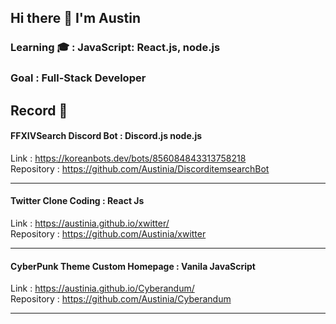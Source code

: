 ## Hi there 👋 I'm Austin

### Learning 🎓 : JavaScript: React.js, node.js
### Goal : Full-Stack Developer

## Record 🧳

#### FFXIVSearch Discord Bot : Discord.js node.js
Link : https://koreanbots.dev/bots/856084843313758218  
Repository : https://github.com/Austinia/DiscorditemsearchBot

---

#### Twitter Clone Coding : React Js
Link : https://austinia.github.io/xwitter/  
Repository : https://github.com/Austinia/xwitter

---

#### CyberPunk Theme Custom Homepage : Vanila JavaScript
Link : https://austinia.github.io/Cyberandum/  
Repository : https://github.com/Austinia/Cyberandum

---
<!--
- 🔭 I’m currently working on ...
- 🌱 I’m currently learning React, Js, Python
- 👯 I’m looking to collaborate on ...
- 🤔 I’m looking for help with ...
- 💬 Ask me about ...
- 📫 How to reach me: ...
- 😄 Pronouns: ...
- ⚡ Fun fact: ...
-->
